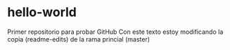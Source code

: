 # hello-world
Primer repositorio para probar GitHub
Con este texto estoy modificando la copia (readme-edits) de la rama princial (master)
